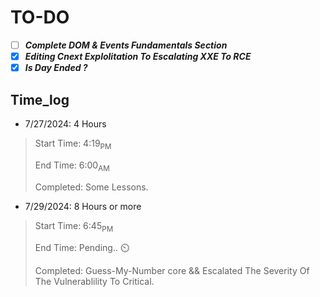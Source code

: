 # TO-DO

- [ ] **_Complete DOM & Events Fundamentals Section_**
- [x] **_Editing Cnext Explolitation To Escalating XXE To RCE_**
- [x] **_Is Day Ended ?_**

## Time_log

- 7/27/2024: 4 Hours

> Start Time: 4:19<sub>PM</sub>
>
> End Time: 6:00<sub>AM</sub>
>
> Completed: Some Lessons.

- 7/29/2024: 8 Hours or more

> Start Time: 6:45<sub>PM</sub>
>
> End Time: Pending.. ⏲️
>
> Completed: Guess-My-Number core && Escalated The Severity Of The Vulnerablility To Critical.
